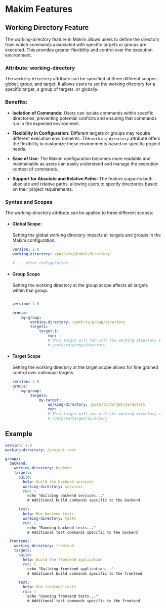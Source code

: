 # Makim Features

## Working Directory Feature

The working-directory feature in Makim allows users to define the directory
from which commands associated with specific targets or groups are executed.
This provides greater flexibility and control over the execution environment.

### Attribute: working-directory

The `working-directory` attribute can be specified at three different
scopes: global, group, and target. It allows users to set the working
directory for a specific target, a group of targets, or globally.

### Benefits:

- **Isolation of Commands:**
  Users can isolate commands within specific directories, preventing
  potential conflicts and ensuring that commands run in the expected
  environment.

- **Flexibility in Configuration:**
  Different targets or groups may require different execution environments.
  The `working-directory` attribute offers the flexibility to customize
  these environments based on specific project needs.

- **Ease of Use:**
  The Makim configuration becomes more readable and maintainable as users
  can easily understand and manage the execution context of commands.

- **Support for Absolute and Relative Paths:**
  The feature supports both absolute and relative paths, allowing users to
  specify directories based on their project requirements.


### Syntax and Scopes
The working-directory attribute can be applied to three different scopes:

- #### **Global Scope:**
    Setting the global working directory impacts all targets and groups in
    the Makim configuration.

    ```yaml
    version: 1.0
    working-directory: /path/to/global/directory

    # ... other configuration ...
    ```

- #### Group Scope

    Setting the working directory at the group scope affects all targets within
    that group.

    ```yaml

    version: 1.0

    groups:
        my-group:
            working-directory: /path/to/group/directory
            targets:
                target-1:
                    run: |
                    # This target will run with the working directory set to
                    # /path/to/group/directory
    ```

- #### Target Scope

    Setting the working directory at the target scope allows for fine grained
    control over individual targets.

    ```yaml
    version: 1.0
    groups:
        my-group:
            targets:
                my-target:
                    working-directory: /path/to/target/directory
                    run: | 
                    # This target will run with the working directory set to
                    # /path/to/target/directory
    ```

## Example

```yaml
version: 1.0
working-directory: /project-root

groups:
  backend:
    working-directory: backend
    targets:
      build:
        help: Build the backend services
        working-directory: services
        run: |
          echo "Building backend services..."
          # Additional build commands specific to the backend

      test:
        help: Run backend tests
        working-directory: tests
        run: |
          echo "Running backend tests..."
          # Additional test commands specific to the backend

  frontend:
    working-directory: frontend
    targets:
      build:
        help: Build the frontend application
        run: |
          echo "Building frontend application..."
          # Additional build commands specific to the frontend

      test:
        help: Run frontend tests
        run: |
          echo "Running frontend tests..."
          # Additional test commands specific to the frontend
```
